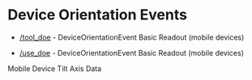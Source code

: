 # Device Orientation Events

- [/tool_doe](https://faucetcripple.github.io/doe/tool_doe) - DeviceOrientationEvent Basic Readout (mobile devices)

- [/use_doe](https://faucetcripple.github.io/doe/use_doe) - DeviceOrientationEvent Basic Readout (mobile devices)

Mobile Device Tilt Axis Data